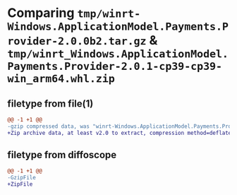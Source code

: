 # Comparing `tmp/winrt-Windows.ApplicationModel.Payments.Provider-2.0.0b2.tar.gz` & `tmp/winrt_Windows.ApplicationModel.Payments.Provider-2.0.1-cp39-cp39-win_arm64.whl.zip`

## filetype from file(1)

```diff
@@ -1 +1 @@
-gzip compressed data, was "winrt-Windows.ApplicationModel.Payments.Provider-2.0.0b2.tar", last modified: Sat Dec  2 18:20:04 2023, max compression
+Zip archive data, at least v2.0 to extract, compression method=deflate
```

## filetype from diffoscope

```diff
@@ -1 +1 @@
-GzipFile
+ZipFile
```

